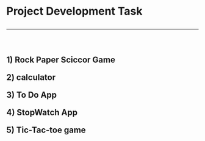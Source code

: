 <h1>Project Development Task<h2>
<hr>
<br/>

<p>1) Rock Paper Sciccor Game</p>
<p>2) calculator</p>
<p>3) To Do App</p>
<p>4) StopWatch App</p>
<p>5) Tic-Tac-toe game</p>

